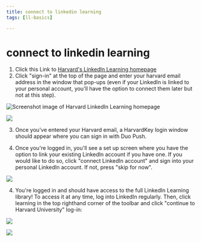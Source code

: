 ```yaml
---
title: connect to linkedin learning
tags: [ll-basics]

---
```


# connect to linkedin learning

1. Click this Link to [Harvard's LinkedIn Learning homepage](https://linkedinlearning.harvard.edu/)
2. Click "sign-in" at the top of the page and enter your harvard email address in the window that pop-ups (even if your LinkedIn is linked to your personal account, you'll have the option to connect them later but not at this step).

![Screenshot image of Harvard LinkedIn Learning homepage](https://hackmd.io/_uploads/BJ8YM0U53.png)

![](https://hackmd.io/_uploads/HJDkSAUc2.png)


3. Once you've entered your Harvard email, a HarvardKey login window should appear where you can sign in with Duo Push.

3. Once you're logged in, you'll see a set up screen where you have the option to link your existing LinkedIn account if you have one. If you would like to do so, click "connect LinkedIn account" and sign into your personal LinkedIn account. If not, press "skip for now".

![](https://hackmd.io/_uploads/Hym3XA8c3.png)

4. You're logged in and should have access to the full LinkedIn Learning library! To access it at any time, log into LinkedIn regularly. Then, click learning in the top righthand corner of the toolbar and click "continue to Harvard University" log-in:

![](https://hackmd.io/_uploads/rJ14PA853.png)

![](https://hackmd.io/_uploads/Hy2Xt0Ich.png)


